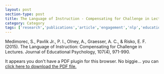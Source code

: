 ```yaml
---
layout: post
section-type: post
title: The Language of Instruction - Compensating for Challenge in Lectures
category: Category
tags: ['research','publications','article','engagement','nlp','education-research','discourse']
---
```

Medimorec, S., Pavlik Jr., P. I., Olney, A., Graesser, A. C., & Risko, E. F. (2015). The Language of Instruction: Compensating for Challenge in Lectures. Journal of Educational Psychology, 107(4), 971-990.

<object data="https://blogs.memphis.edu/aolney/files/2019/10/medimorec2015.pdf" type="application/pdf" width="100%" height="600px">
 
  <p>It appears you don't have a PDF plugin for this browser.
  No biggie... you can <a href="https://blogs.memphis.edu/aolney/files/2019/10/medimorec2015.pdf">click here to
  download the PDF file.</a></p>
  
</object>
